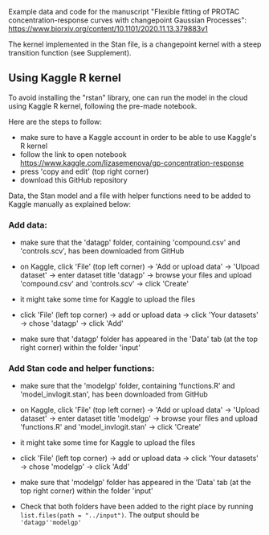 Example data and code for the manuscript "Flexible fitting of PROTAC concentration-response curves with changepoint Gaussian Processes": https://www.biorxiv.org/content/10.1101/2020.11.13.379883v1

The kernel implemented in the Stan file, is a changepoint kernel with a steep transition function (see Supplement).


## Using Kaggle R kernel

To avoid installing the "rstan" library, one can run the model in the cloud using Kaggle R kernel, following the pre-made notebook. 

Here are the steps to follow:

- make sure to have a Kaggle account in order to be able to use Kaggle's R kernel
- follow the link to open notebook https://www.kaggle.com/lizasemenova/gp-concentration-response
- press 'copy and edit' (top right corner)
- download this GitHub repository

Data, the Stan model and a file with helper functions need to be added to Kaggle manually as explained below:

### Add data:

- make sure that the 'datagp' folder, containing 'compound.csv' and 'controls.scv', has been downloaded from GitHub

- on Kaggle, click 'File' (top left corner) -> 'Add or upload data' -> 'Ulpoad dataset' -> enter dataset title 'datagp' -> browse your files and upload 'compound.csv' and 'controls.scv' -> click 'Create'

- it might take some time for Kaggle to upload the files

- click 'File' (left top corner) -> add or upload data -> click 'Your datasets' -> chose 'datagp' -> click 'Add'

- make sure that 'datagp' folder has appeared in the 'Data' tab (at the top right corner) within the folder 'input'



### Add Stan code and helper functions:

- make sure that the 'modelgp' folder, containing 'functions.R' and 'model_invlogit.stan', has been downloaded from GitHub

- on Kaggle, click 'File' (top left corner) -> 'Add or upload data' -> 'Upload dataset' -> enter dataset title 'modelgp' -> browse your files and upload 'functions.R' and 'model_invlogit.stan' -> click 'Create'

- it might take some time for Kaggle to upload the files

- click 'File' (left top corner) -> add or upload data -> click 'Your datasets' -> chose 'modelgp' -> click 'Add'

- make sure that 'modelgp' folder has appeared in the 'Data' tab (at the top right corner) within the folder 'input'



- Check that both folders have been added to the right place by running `list.files(path = "../input")`. The output should be `'datagp''modelgp'`

